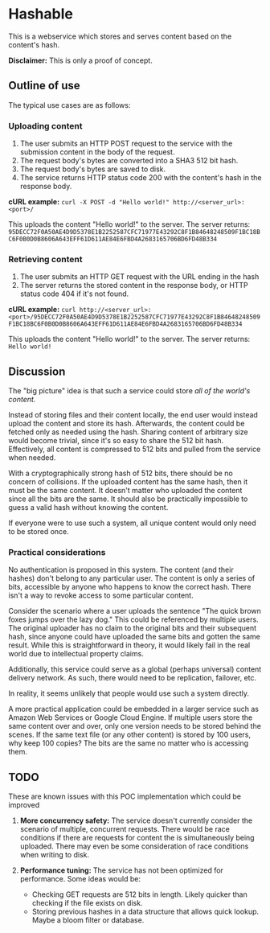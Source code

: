 # Hashable
This is a webservice which stores and serves content based on the content's hash.

**Disclaimer:** This is only a proof of concept.

## Outline of use
The typical use cases are as follows:

### Uploading content
1. The user submits an HTTP POST request to the service with the submission content in the body of the request.
2. The request body's bytes are converted into a SHA3 512 bit hash.
3. The request body's bytes are saved to disk.
4. The service returns HTTP status code 200 with the content's hash in the response body.

**cURL example:** `curl -X POST -d "Hello world!" http://<server_url>:<port>/`

This uploads the content "Hello world!" to the server. The server returns: 
`95DECC72F0A50AE4D9D5378E1B2252587CFC71977E43292C8F1B84648248509F1BC18BC6F0B0D0B8606A643EFF61D611AE84E6FBD4A2683165706BD6FD48B334`

### Retrieving content
1. The user submits an HTTP GET request with the URL ending in the hash
2. The server returns the stored content in the response body, or HTTP status code 404 if it's not found.

**cURL example:** `curl http://<server_url>:<port>/95DECC72F0A50AE4D9D5378E1B2252587CFC71977E43292C8F1B84648248509F1BC18BC6F0B0D0B8606A643EFF61D611AE84E6FBD4A2683165706BD6FD48B334`

This uploads the content "Hello world!" to the server. The server returns: 
`Hello world!`

## Discussion
The "big picture" idea is that such a service could store _all of the world's content._ 

Instead of storing files and their content locally, the end user would instead upload the content and store its hash. 
Afterwards, the content could be fetched only as needed using the hash. Sharing content of arbitrary size would become 
trivial, since it's so easy to share the 512 bit hash. Effectively, all content is compressed to 512 bits and pulled 
from the service when needed.

With a cryptographically strong hash of 512 bits, there should be no concern of collisions. If the uploaded content 
has the same hash, then it must be the same content. It doesn't matter who uploaded the content since all the bits are 
the same. It should also be practically impossible to guess a valid hash without knowing the content.

If everyone were to use such a system, all unique content would only need to be stored once. 

### Practical considerations
No authentication is proposed in this system. The content (and their hashes) don't belong to any particular user. The
content is only a series of bits, accessible by anyone who happens to know the correct hash. There isn't a way to revoke
access to some particular content. 

Consider the scenario where a user uploads the sentence "The quick brown foxes jumps over the lazy dog." This could be 
referenced by multiple users. The original uploader has no claim to the original bits and their subsequent hash, since
anyone could have uploaded the same bits and gotten the same result. While this is straightforward in theory, it would 
likely fail in the real world due to intellectual property claims.

Additionally, this service could serve as a global (perhaps universal) content delivery network. As such, there would 
need to be replication, failover, etc. 

In reality, it seems unlikely that people would use such a system directly. 

A more practical application could be embedded in a larger service such as Amazon Web Services or Google Cloud Engine. 
If multiple users store the same content over and over, only one version needs to be stored behind the scenes. If the 
same text file (or any other content) is stored by 100 users, why keep 100 copies? The bits are the same no matter who 
is accessing them. 

## TODO
These are known issues with this POC implementation which could be improved

1. **More concurrency safety:** The service doesn't currently consider the scenario of multiple, concurrent requests.
There would be race conditions if there are requests for content the is simultaneously being uploaded. There may even 
be some consideration of race conditions when writing to disk.

2. **Performance tuning:** The service has not been optimized for performance. Some ideas would be:
    * Checking GET requests are 512 bits in length. Likely quicker than checking if the file exists on disk.
    * Storing previous hashes in a data structure that allows quick lookup. Maybe a bloom filter or database.
